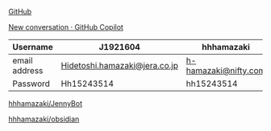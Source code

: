 [GitHub](https://github.com/)

[New conversation · GitHub Copilot](https://github.com/copilot)

| Username      | J1921604                      | hhhamazaki           |
| ------------- | ----------------------------- | -------------------- |
| email address | Hidetoshi.hamazaki@jera.co.jp | h-hamazaki@nifty.com |
| Password      | Hh15243514                    | hh15243514           |
[hhhamazaki/JennyBot](https://github.com/hhhamazaki/JennyBot)

[hhhamazaki/obsidian](https://github.com/hhhamazaki/obsidian)
